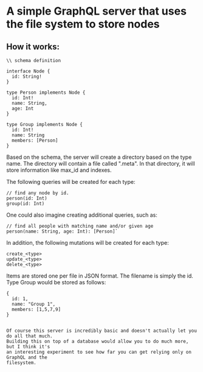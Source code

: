 # A simple GraphQL server that uses the file system to store nodes

## How it works:

```
\\ schema definition

interface Node {
  id: String!
}

type Person implements Node {
  id: Int!
  name: String,
  age: Int
}

type Group implements Node {
  id: Int!
  name: String
  members: [Person]
}
```

Based on the schema, the server will create a directory based on the type name.
The directory will contain a file called ".meta". In that directory, it will store
information like max_id and indexes.

The following queries will be created for each type:
```
// find any node by id.
person(id: Int)
group(id: Int)
```
One could also imagine creating additional queries, such as:

```
// find all people with matching name and/or given age
person(name: String, age: Int): [Person]`
```

In addition, the following mutations will be created for each type:
```
create_<type>
update_<type>
delete_<type>
```
Items are stored one per file in JSON format. The filename is simply the id. Type Group
would be stored as follows:
```
{
  id: 1,
  name: "Group 1",
  members: [1,5,7,9]
}


Of course this server is incredibly basic and doesn't actually let you do all that much.
Building this on top of a database would allow you to do much more, but I think it's
an interesting experiment to see how far you can get relying only on GraphQL and the 
filesystem.

